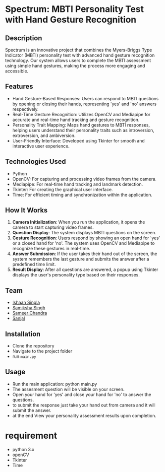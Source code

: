 # Spectrum: MBTI Personality Test with Hand Gesture Recognition

## Description
Spectrum is an innovative project that combines the Myers-Briggs Type Indicator (MBTI) personality test with advanced hand gesture recognition technology. Our system allows users to complete the MBTI assessment using simple hand gestures, making the process more engaging and accessible.


## Features
- Hand Gesture-Based Responses: Users can respond to MBTI questions by opening or closing their hands, representing 'yes' and 'no' answers respectively.
- Real-Time Gesture Recognition: Utilizes OpenCV and Mediapipe for accurate and real-time hand tracking and gesture recognition.
- Personality Trait Mapping: Maps hand gestures to MBTI responses, helping users understand their personality traits such as introversion, extroversion, and ambiversion.
- User-Friendly Interface: Developed using Tkinter for smooth and interactive user experience.

## Technologies Used
- Python
- OpenCV: For capturing and processing video frames from the camera.
- Mediapipe: For real-time hand tracking and landmark detection.
- Tkinter: For creating the graphical user interface.
- Time: For efficient timing and synchronization within the application.

## How It Works
1. **Camera Initialization**: When you run the application, it opens the camera to start capturing video frames.
2. **Question Display**: The system displays MBTI questions on the screen.
3. **Gesture Recognition**: Users respond by showing an open hand for 'yes' or a closed hand for 'no'. The system uses OpenCV and Mediapipe to recognize these gestures in real-time.
4. **Answer Submission**: If the user takes their hand out of the screen, the system remembers the last gesture and submits the answer after a predefined time limit.
5. **Result Display**: After all questions are answered, a popup using Tkinter displays the user's personality type based on their responses.

## Team
- [Ishaan Singla](https://github.com/Ishaan1106)
- [Samiksha Singh](https://github.com/SamikshaSingh25)
- [Sameer Chandra](https://github.com/MajesterSmith)
- [Sanjal](https://github.com/SanjalJain)

## Installation
- Clone the repository
- Navigate to the project folder
- run `main.py`

## Usage
- Run the main application: python main.py
- The assesment question will be visible on your screen.
- Open your hand for 'yes' and close your hand for 'no' to answer the questions.
- to submit the response just take your hand out from camera and it will submit the answer.
- at the end View your personality assessment results upon completion.

# requirement 
- python 3.x
- openCV
- Tkinter
- Time